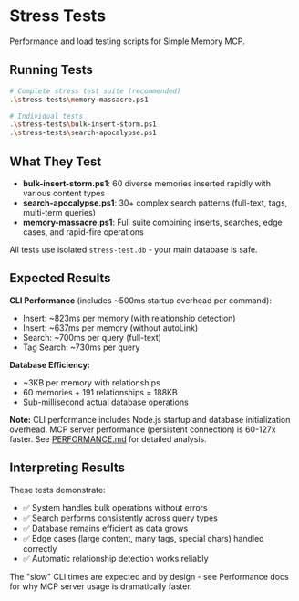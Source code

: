 # Stress Tests

Performance and load testing scripts for Simple Memory MCP.

## Running Tests

```bash
# Complete stress test suite (recommended)
.\stress-tests\memory-massacre.ps1

# Individual tests
.\stress-tests\bulk-insert-storm.ps1
.\stress-tests\search-apocalypse.ps1
```

## What They Test

- **bulk-insert-storm.ps1**: 60 diverse memories inserted rapidly with various content types
- **search-apocalypse.ps1**: 30+ complex search patterns (full-text, tags, multi-term queries)
- **memory-massacre.ps1**: Full suite combining inserts, searches, edge cases, and rapid-fire operations

All tests use isolated `stress-test.db` - your main database is safe.

## Expected Results

**CLI Performance** (includes ~500ms startup overhead per command):
- Insert: ~823ms per memory (with relationship detection)
- Insert: ~637ms per memory (without autoLink)
- Search: ~700ms per query (full-text)
- Tag Search: ~730ms per query

**Database Efficiency:**
- ~3KB per memory with relationships
- 60 memories + 191 relationships = 188KB
- Sub-millisecond actual database operations

**Note:** CLI performance includes Node.js startup and database initialization overhead. MCP server performance (persistent connection) is 60-127x faster. See [PERFORMANCE.md](../docs/PERFORMANCE.md) for detailed analysis.

## Interpreting Results

These tests demonstrate:
- ✅ System handles bulk operations without errors
- ✅ Search performs consistently across query types
- ✅ Database remains efficient as data grows
- ✅ Edge cases (large content, many tags, special chars) handled correctly
- ✅ Automatic relationship detection works reliably

The "slow" CLI times are expected and by design - see Performance docs for why MCP server usage is dramatically faster.
